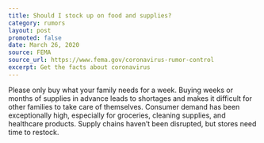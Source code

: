```yaml
---
title: Should I stock up on food and supplies?
category: rumors
layout: post
promoted: false
date: March 26, 2020
source: FEMA
source_url: https://www.fema.gov/coronavirus-rumor-control
excerpt: Get the facts about coronavirus
---
```


Please only buy what your family needs for a week. Buying weeks or months of supplies in advance leads to shortages and makes it difficult for other families to take care of themselves. 
Consumer demand has been exceptionally high, especially for groceries, cleaning supplies, and healthcare products. Supply chains haven’t been disrupted, but stores need time to restock.
